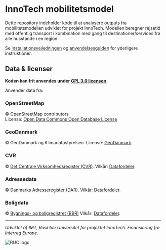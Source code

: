 # InnoTech mobilitetsmodel

Dette repository indeholder kode til at analysere outputs fra mobilitetsmodellen udviklet for projekt InnoTech.
Modellen beregner rejsetid med offentlig transport i kombination med gang til destinationer/services fra alle husstande i en region.

Se [installationsvejledningen](docs/installation.md) og [anvendelsesguiden](docs/user_guide.md) for yderligere instruktioner.


## Data & licenser

**Koden kan frit anvendes under [GPL 3.0 licensen](https://www.gnu.org/licenses/gpl-3.0.html).**

Anvender data fra:

### OpenStreetMap

© OpenStreetMap contributors  
License: [Open Data Commons Open Database License](https://opendatacommons.org/licenses/odbl/)

### GeoDanmark

© GeoDanmark og Klimadatastyrelsen. 
License: [GeoDanmark](https://www.geodanmark.dk/wp-content/uploads/2022/08/Vilkaar-for-brug-af-frie-geografiske-data_GeoDanmark-grunddata-august-2022.pdf).

### CVR

© [Det Centrale Virksomhedsregister (CVR)](https://erhvervsstyrelsen.dk/det-centrale-virksomhedsregister-cvr).
Vilkår: [Datafordeler](https://datafordeler.dk/vejledning/brugervilkaar/det-centrale-virksomhedsregister-cvr/).

### Adressedata

© [Danmarks Adresseregister (DAR)](https://danmarksadresser.dk/).
Vilkår: [Datafordeler](https://datafordeler.dk/vejledning/brugervilkaar/danmarks-adresseregister-dar/).

### Boligdata

©  [Bygnings- og boligregistret (BBR)](https://grunddatamodel.datafordeler.dk/objekttypekatalog/Bygninger%20og%20boliger/package-summary.html)
Vilkår:  [Datafordeler](https://datafordeler.dk/vejledning/brugervilkaar/bygnings-og-boligregistret-bbr/).

***

*Udviklet af IMT, Roskilde Universitet for projektet InnoTech.
Finansiering fra Interreg Europe.*


![RUC logo](img/RUC_ROSKILDE_UNIVERSITET_BLACK_CMYK.jpg "logo")